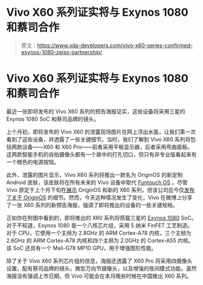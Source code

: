 # Vivo X60 系列证实将与 Exynos 1080 和蔡司合作

> 原文：<https://www.xda-developers.com/vivo-x60-series-confirmed-exynos-1080-zeiss-partnership/>

# Vivo X60 系列证实将与 Exynos 1080 和蔡司合作

最近一张即将发布的 Vivo X60 系列的预告海报证实，这些设备将采用三星的 Exynos 1080 SoC 和蔡司品牌的镜头。

上个月初，即将发布的 Vivo X60 的泄露现场图片在网上浮出水面，让我们第一次看到了这些设备，并透露了一些关键细节。当时，我们了解到 Vivo X60 系列将包括两款设备——X60 和 X60 Pro——前者采用平板显示器，后者采用弯曲面板。这两款智能手机的自拍摄像头都有一个居中的打孔切口，但只有非专业版看起来有一个橙色的电源按钮。

此外，泄露的图片显示，Vivo X60 系列将推出一款名为 OriginOS 的新定制 Android 皮肤，该皮肤将在所有未来的 Vivo 设备中取代 [Funtouch OS](https://www.xda-developers.com/vivo-funtouch-os-11-beta-android-11-nex-3s-5g-iqoo-3-4g-5g/) 。尽管 Vivo 原定于上个月下旬在[展示](https://m.gsmarena.com/vivo_now_has_a_new_launch_date_for_origin_os__november_18-news-46186.php) OriginOS 和新的 X60 系列，但该公司迄今仅[发布了关于 OriginOS](https://www.xda-developers.com/originos-vivo-latest-software-release-based-android-11-features-rollout/) 的细节。然而，今天这种情况发生了变化，Vivo 在微博*上*分享了一张 X60 系列的新预告海报，强调了即将推出的设备的一些关键规格。

正如你在附图中看到的，即将推出的 X60 系列将搭载三星的 [Exynos 1080](https://www.xda-developers.com/samsung-exynos-1080-soc-arm-cortex-a78-cpu-core-mali-g78-gpu/) SoC。对于不知道，Exynos 1080 是一个八核芯片组，采用 5 纳米 FinFET 工艺制造。对于 CPU，它使用一个主频为 2.8GHz 的 ARM Cortex-A78 内核，三个主频为 2.6GHz 的 ARM Cortex-A78 内核和四个主频为 2.0GHz 的 Cortex-A55 内核。该 SoC 还具有一个 Mali-G78 MP10 GPU，用于增强图形性能。

除了关于 Vivo X60 系列芯片组的信息，海报还透露了 X60 Pro 将采用四摄像头设置，配有蔡司品牌的镜头，微型万向节摄像头，以及增强的夜间模式功能。虽然海报没有强调上市日期，但 Vivo 可能会在本月晚些时候在中国推出 X60 系列。